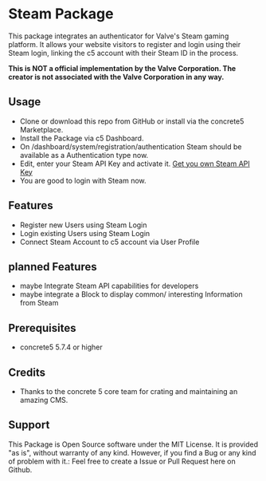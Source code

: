 # Steam Package #

This package integrates an authenticator for Valve's Steam gaming platform. It allows your website
visitors to register and login using their Steam login, linking the c5 account with their Steam ID
in the process.

**This is NOT a official implementation by the Valve Corporation. The creator is not associated with
the Valve Corporation in any way.**

## Usage ##

- Clone or download this repo from GitHub or install via the concrete5 Marketplace.
- Install the Package via c5 Dashboard.
- On /dashboard/system/registration/authentication Steam should be available as a Authentication
type now.
- Edit, enter your Steam API Key and activate it. [Get you own Steam API Key](https://steamcommunity.com/dev/apikey)
- You are good to login with Steam now.

## Features ##

- Register new Users using Steam Login
- Login existing Users using Steam Login
- Connect Steam Account to c5 account via User Profile

## planned Features ##

- maybe Integrate Steam API capabilities for developers
- maybe integrate a Block to display common/ interesting Information from Steam

## Prerequisites ##

- concrete5 5.7.4 or higher

## Credits ##

- Thanks to the concrete 5 core team for crating and maintaining an amazing CMS.

## Support ##

This Package is Open Source software under the MIT License. It is provided "as is",
without warranty of any kind.
However, if you find a Bug or any kind of problem with it.: Feel free to create a Issue or
Pull Request here on Github.